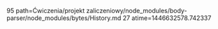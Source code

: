 95 path=Ćwiczenia/projekt zaliczeniowy/node_modules/body-parser/node_modules/bytes/History.md
27 atime=1446632578.742337
